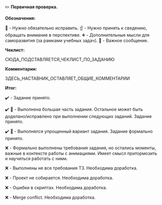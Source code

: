 :pencil2: **Первичная проверка.**

**Обозначения:**

:red_circle: - Нужно обязательно исправить.
:point_up: - Нужно принять к сведению, обращать внимание в перспективе.
:heavy_plus_sign: - Дополнительные мысли для саморазвития (за рамками учебных задач).
:large_blue_diamond: - Важное сообщение.

**Чеклист:**

СЮДА_ПОДСТАВЛЯЕТСЯ_ЧЕКЛИСТ_ПО_ЗАДАНИЮ

**Комментарии:**

ЗДЕСЬ_НАСТАВНИК_ОСТАВЛЯЕТ_ОБЩИЕ_КОММЕНТАРИИ

**Итог:**

:heavy_check_mark: - Задание принято.

:heavy_check_mark: :large_blue_diamond: - Выполнена большая часть задания. Остальное может быть доделано/исправлено при выполнении следующих заданий. Задание принято.

:heavy_check_mark: :large_blue_diamond: - Выполнялся упрощенный вариант задания. Задание формально принято.

:x: - Формально выполнены требования задания, но остались моменты, важные в контексте работы с анимациями. Имеет смысл притормозить и научиться работать с ними.

:x: - Выполнены не все требования ТЗ. Необходима доработка.

:x: - Проект не собирается. Необходима доработка.

:x: - Ошибки в скриптах. Необходима доработка.

:x: - Merge conflict. Необходима доработка.

